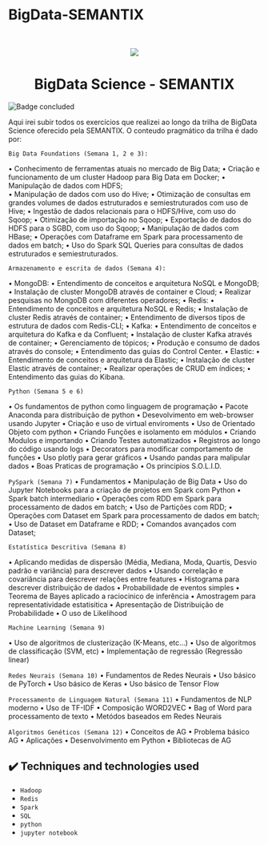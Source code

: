 # BigData-SEMANTIX

<br>
<p align="center">
  <img src="https://github.com/ramosrafaela/BigData-SEMANTIX/figures/semantixlogo.png" />
</p>

<h1 align="center"> BigData Science - SEMANTIX  </h1>

![Badge concluded](http://img.shields.io/static/v1?label=STATUS&message=ONGOING&color=GREEN&style=for-the-badge)

Aqui irei subir todos os exercícios que realizei ao longo da trilha de BigData Science oferecido pela SEMANTIX. O conteudo pragmático da trilha é dado por:

``Big Data Foundations (Semana 1, 2 e 3):``

• Conhecimento de ferramentas atuais no mercado de Big Data;
• Criação e funcionamento de um cluster Hadoop para Big Data em Docker;
• Manipulação de dados com HDFS;  
• Manipulação de dados com uso do Hive;
• Otimização de consultas em grandes volumes de dados estruturados e semiestruturados com uso de Hive;
• Ingestão de dados relacionais para o HDFS/Hive, com uso do Sqoop;
• Otimização de importação no Sqoop;
• Exportação de dados do HDFS para o SGBD, com uso do Sqoop;
• Manipulação de dados com HBase;
• Operações com Dataframe em Spark para processamento de dados em batch;
• Uso do Spark SQL Queries para consultas de dados estruturados e semiestruturados.


``Armazenamento e escrita de dados (Semana 4):``

• MongoDB:
  • Entendimento de conceitos e arquitetura NoSQL e MongoDB;
  • Instalação de cluster MongoDB através de container e Cloud;
  • Realizar pesquisas no MongoDB com diferentes operadores;
• Redis:
  • Entendimento de conceitos e arquitetura NoSQL e Redis;
  • Instalação de cluster Redis através de container;
  • Entendimento de diversos tipos de estrutura de dados com Redis-CLI;
• Kafka:
  • Entendimento de conceitos e arquitetura do Kafka e da Confluent;
  • Instalação de cluster Kafka através de container;
  • Gerenciamento de tópicos;
  • Produção e consumo de dados através do console;
  • Entendimento das guias do Control Center.
• Elastic:
  • Entendimento de conceitos e arquitetura da Elastic;
  • Instalação de cluster Elastic através de container;
  • Realizar operações de CRUD em índices;
  • Entendimento das guias do Kibana.

``Python (Semana 5 e 6)``

• Os fundamentos de python como linguagem de programação
• Pacote Anaconda para distribuição de python
• Desevolvimento em web-browser usando Jupyter
• Criação e uso de virtual enviroments
• Uso de Orientado Objeto com python
• Criando Funções e isolamento em módulos
• Criando Modulos e importando
• Criando Testes automatizados
• Registros ao longo do código usando logs
• Decorators para modificar comportamento de funções
• Uso plotly para gerar gráficos
• Usando pandas para malipular dados
• Boas Praticas de programação
• Os principios S.O.L.I.D.

``PySpark (Semana 7)``
• Fundamentos
• Manipulação de Big Data
• Uso do Jupyter Notebooks para a criação de projetos em Spark com Python
• Spark batch intermediario
• Operações com RDD em Spark para processamento de dados em batch;
• Uso de Partições com RDD;
• Operações com Dataset em Spark para processamento de dados em batch;
• Uso de Dataset em Dataframe e RDD;
• Comandos avançados com Dataset;

``Estatística Descritiva (Semana 8)``

• Aplicando medidas de dispersão (Média, Mediana, Moda, Quartis, Desvio padrão e variância) para descrever dados
• Usando correlação e covariância para descrever relações entre features
• Histograma para descrever distribuição de dados
• Probabilidade de eventos simples
• Teorema de Bayes aplicado a raciocinico de inferência
• Amostragem para representatividade estatisitica
• Apresentação de Distribuição de Probabilidade
• O uso de Likelihood

``Machine Learning (Semana 9)``

• Uso de algoritmos de clusterização (K-Means, etc...)
• Uso de algoritmos de classificação (SVM, etc)
• Implementação de regressão (Regressão linear)

``Redes Neurais (Semana 10)``
• Fundamentos de Redes Neurais
• Uso básico de PyTorch
• Uso básico de Keras
• Uso básico de Tensor Flow

``Processamento de Linguagem Natural (Semana 11)``
• Fundamentos de NLP moderno
• Uso de TF-IDF
• Composição WORD2VEC
• Bag of Word para processamento de texto
• Metódos baseados em Redes Neurais

``Algoritmos Genéticos (Semana 12)``
• Conceitos de AG
• Problema básico AG
• Aplicações
• Desenvolvimento em Python
• Bibliotecas de AG


## ✔️ Techniques and technologies used

- ``Hadoop``
- ``Redis``
- ``Spark``
- ``SQL``
- ``python``
- ``jupyter notebook``
